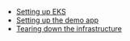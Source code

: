 * [Setting up EKS](github-pages-create-readme.md)
* [Setting up the demo app](github-pages-create-readme.md)
* [Tearing down the infrastructure](github-pages-create-readme.md)